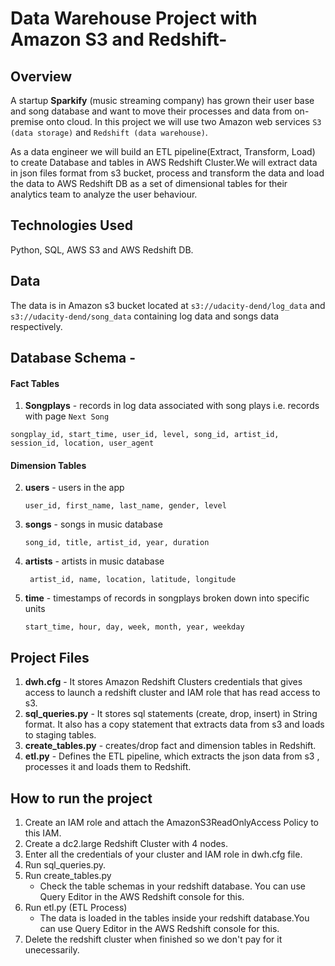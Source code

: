 # Data Warehouse Project with Amazon S3 and Redshift-

## Overview
A startup **Sparkify** (music streaming company) has grown their user base and song database and want to move their processes and data from on-premise onto cloud. In this project we will use two Amazon web services `S3 (data storage)` and `Redshift (data warehouse)`.

As a data engineer we will build an ETL pipeline(Extract, Transform, Load) to create Database and tables in AWS Redshift Cluster.We will extract data in json files format from s3 bucket, process and transform the data and load the data to AWS Redshift DB as a set of dimensional tables for their analytics team to analyze the user behaviour. 


## Technologies Used 
  Python, SQL, AWS S3 and AWS Redshift DB.


## Data
The data is in Amazon s3 bucket located at `s3://udacity-dend/log_data` and `s3://udacity-dend/song_data` containing log data and songs data respectively.



## Database Schema - 
#### Fact Tables
1. **Songplays** - records in log data associated with song plays i.e. records with page `Next Song`
  
  ```songplay_id, start_time, user_id, level, song_id, artist_id, session_id, location, user_agent```

#### Dimension Tables
2. **users** - users in the app

    ```user_id, first_name, last_name, gender, level```
    
3. **songs** - songs in music database

    ```song_id, title, artist_id, year, duration```
    
4. **artists** - artists in music database

   ``` artist_id, name, location, latitude, longitude```
 
5. **time** - timestamps of records in songplays broken down into specific units

    ```start_time, hour, day, week, month, year, weekday```
    
    
## Project Files
  1. **dwh.cfg** - It stores Amazon Redshift Clusters credentials that gives access to launch a redshift cluster and IAM role that has read access to s3.
  2. **sql_queries.py** - It stores sql statements (create, drop, insert) in String format. It also has a copy statement that extracts data from s3 and loads to staging tables.
  3. **create_tables.py** - creates/drop fact and dimension tables in Redshift.
  4. **etl.py** - Defines the ETL pipeline, which extracts the json data from s3 , processes it and loads them to Redshift.
 

  
  
## How to run the project

1. Create an IAM role and attach the AmazonS3ReadOnlyAccess Policy to this IAM. 
2. Create a dc2.large Redshift Cluster with 4 nodes.
3. Enter all the credentials of your cluster and IAM role in dwh.cfg file.
4. Run sql_queries.py.
5. Run create_tables.py
      * Check the table schemas in your redshift database. You can use Query Editor in the AWS Redshift console for this.
6. Run etl.py (ETL Process)
      * The data is loaded in the tables inside your redshift database.You can use Query Editor in the AWS Redshift console for this.
7. Delete the redshift cluster when finished so we don't pay for it unecessarily.

